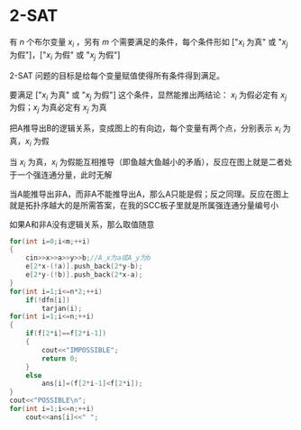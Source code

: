 # 2-SAT
有 $n$ 个布尔变量 $x_i$ ，另有 $m$ 个需要满足的条件，每个条件形如 ["$x_i$ 为真" 或 "$x_j$ 为假"]，["$x_i$ 为假" 或 "$x_j$ 为假"]

2-SAT 问题的目标是给每个变量赋值使得所有条件得到满足。

要满足 ["$x_i$ 为真" 或 "$x_j$ 为假"] 这个条件，显然能推出两结论： $x_i$ 为假必定有 $x_j$ 为假；$x_j$ 为真必定有 $x_j$ 为真

把A推导出B的逻辑关系，变成图上的有向边，每个变量有两个点，分别表示 $x_i$ 为真，$x_i$ 为假

当 $x_i$ 为真，$x_i$ 为假能互相推导（即鱼越大鱼越小的矛盾），反应在图上就是二者处于一个强连通分量，此时无解

当A能推导出非A，而非A不能推导出A，那么A只能是假；反之同理。反应在图上就是拓扑序越大的是所需答案，在我的SCC板子里就是所属强连通分量编号小

如果A和非A没有逻辑关系，那么取值随意
```cpp
for(int i=0;i<m;++i)
{
    cin>>x>>a>>y>>b;//A_x为a或A_y为b
    e[2*x-(!a)].push_back(2*y-b);
    e[2*y-(!b)].push_back(2*x-a);
}
for(int i=1;i<=n*2;++i)
    if(!dfn[i])
        tarjan(i);
for(int i=1;i<=n;++i)
{
    if(f[2*i]==f[2*i-1])
    {
        cout<<"IMPOSSIBLE";
        return 0;
    }
    else
        ans[i]=(f[2*i-1]<f[2*i]);
}
cout<<"POSSIBLE\n";
for(int i=1;i<=n;++i)
    cout<<ans[i]<<" ";
```
